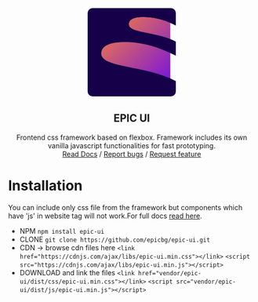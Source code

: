 <div align="center">
        <img src="docs/assets/images/epic-logo.png" height="180px" style="border-radius: 10px;margin-top:13px">
        <h2>EPIC UI</h2>
        <div>Frontend css framework based on flexbox. Framework includes its own vanilla javascript functionalities for fast prototyping.  </div>
        <a href="https://ui.epicweb.bg/docs">Read Docs</a> / <a href="https://github.com/epicbg/epic-ui/issues">Report bugs</a> / <a href="https://github.com/epicbg/epic-ui/issues">Request feature</a>
    </div>
</div>


# Installation
You can include only css file from the framework but components which have 'js' in website tag will not work.For full docs <a href="https://ui.epicweb.bg/docs">read here</a>.


* NPM `npm install epic-ui`
* CLONE `git clone https://github.com/epicbg/epic-ui.git`
* CDN -> <a>browse cdn files here</a>
`<link href="https://cdnjs.com/ajax/libs/epic-ui.min.css"></link>` 
`<script src="https://cdnjs.com/ajax/libs/epic-ui.min.js"></script>`
* <a>DOWNLOAD</a> and link the files
`<link href="vendor/epic-ui/dist/css/epic-ui.min.css"></link>` 
`<script src="vendor/epic-ui/dist/js/epic-ui.min.js"></script>`

